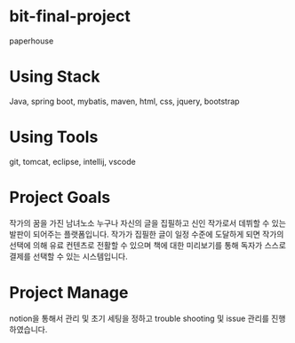 # bit-final-project
paperhouse

# Using Stack
Java, spring boot, mybatis, maven, html, css, jquery, bootstrap

# Using Tools
git, tomcat, eclipse, intellij, vscode

# Project Goals
작가의 꿈을 가진 남녀노소 누구나 자신의 글을 집필하고 신인 작가로서 데뷔할 수 있는 발판이 되어주는 플랫폼입니다.
작가가 집필한 글이 일정 수준에 도달하게 되면 작가의 선택에 의해 유료 컨텐츠로 전활할 수 있으며 책에 대한 미리보기를 통해 독자가 스스로 결제를 선택할 수 있는 시스템입니다.

# Project Manage
notion을 통해서 관리 및 초기 세팅을 정하고 trouble shooting 및 issue 관리를 진행하였습니다.
